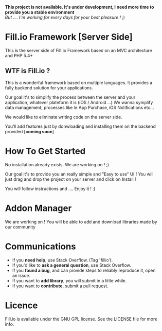 __This project is not available. It's under development, I need more time to provide you a stable environment__<br>
_But .... I'm working for every days for your best pleasure !_ ;)

# Fill.io Framework [Server Side]

This is the server side of Fill.io Framework based on an MVC architecture and PHP 5.4+

## WTF is Fill.io ?

This is a wonderful framework based on multiple languages. It provides a fully backend solution for your applications.

Our goal it's to simplify the process between the server and your application, whatever plateform it is (iOS / Android ...)
We wanna symplify data management, processes like In App Purchase, iOS Notifications etc...

We would like to eliminate writing code on the server side.

You'll add features just by donwloading and installing them on the backend provided [__coming soon__]

# How To Get Started

No installation already exists. We are working on ! ;)

Our goal it's to provide you an really simple and "Easy to use" UI ! You will just drag and drop the project
on your server and click on Install !

You will follow instructions and .... Enjoy it ! ;)

# Addon Manager

We are working on ! You will be able to add and download libraries made by our community

# Communications

* If you __need help__, use Stack Overflow. (Tag 'fillio').
* If you'd like to __ask a general question__, use Stack Overflow.
* If you __found a bug__, and can provide steps to reliably reproduce it, open an issue.
* If you want to __add library__, you will submit in a little while.
* If you want to __contribute__, submit a pull request.

# Licence

Fill.io is available under the GNU GPL license. See the LICENSE file for more info.
